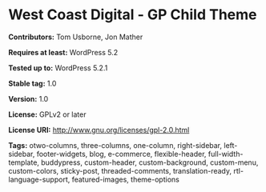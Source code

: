# West Coast Digital - GP Child Theme

**Contributors:** Tom Usborne, Jon Mather

**Requires at least:** WordPress 5.2

**Tested up to:** WordPress 5.2.1

**Stable tag:** 1.0

**Version:** 1.0

**License:** GPLv2 or later  

**License URI:** http://www.gnu.org/licenses/gpl-2.0.html  

**Tags:** otwo-columns, three-columns, one-column, right-sidebar, left-sidebar, footer-widgets, blog, e-commerce, flexible-header, full-width-template, buddypress, custom-header, custom-background, custom-menu, custom-colors, sticky-post, threaded-comments, translation-ready, rtl-language-support, featured-images, theme-options
